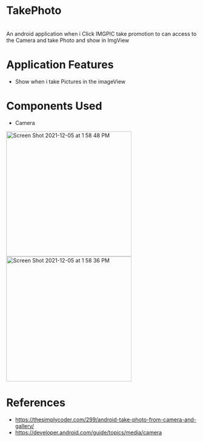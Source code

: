 # TakePhoto

<br />
An android application when i Click IMGPIC take promotion to can access to the Camera 
and take Photo and show in ImgView

# Application Features

- Show when i take Pictures in the imageView



# Components Used
- Camera 


<img width="330" alt="Screen Shot 2021-12-05 at 1 58 48 PM" src="https://user-images.githubusercontent.com/92260200/144743747-52410631-032e-47a1-b007-ec8021a5be1a.png"> <img width="330" alt="Screen Shot 2021-12-05 at 1 58 36 PM" src="https://user-images.githubusercontent.com/92260200/144743749-8352100a-1e67-42f5-9c6d-26968f4e4bc7.png">










# References
-  https://thesimplycoder.com/299/android-take-photo-from-camera-and-gallery/
-  https://developer.android.com/guide/topics/media/camera
